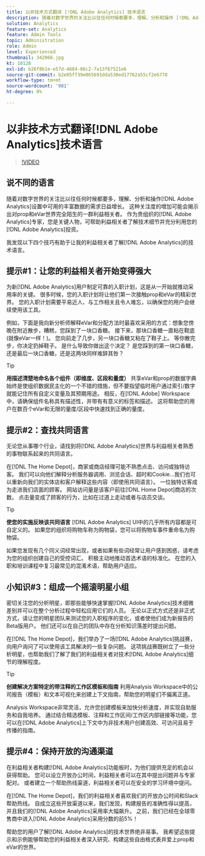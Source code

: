 ```yaml
---
title: 以非技术方式翻译 [!DNL Adobe Analytics] 技术语言
description: 随着对数字世界的关注比以往任何时候都要多，理解、分析和操作 [!DNL Adobe Analytics] 设置中可用的丰富数据的需求日益增长。 这种关注度的增加可能会揭示出对prop和eVar世界完全陌生的一群利益相关者。 作为您组织的 [!DNL Adobe Analytics] 专家，您是关键人物，可帮助您的利益相关者了解技术细节并充分利用您的 [!DNL Adobe Analytics] 投资。
solution: Analytics
feature-set: Analytics
feature: Admin Tools
topic: Administration
role: Admin
level: Experienced
thumbnail: 342066.jpg
kt: 10128
exl-id: b26f8b1e-e57d-4684-86c2-7a13f67521e6
source-git-commit: b2e05ff39e065691dda530ed17762a55cf2e6778
workflow-type: tm+mt
source-wordcount: '981'
ht-degree: 0%

---
```


# 以非技术方式翻译[!DNL Adobe Analytics]技术语言

>[!VIDEO](https://video.tv.adobe.com/v/345321/?quality=12&learn=on&captions=chi_hans)

## 说不同的语言

随着对数字世界的关注比以往任何时候都要多，理解、分析和操作[!DNL Adobe Analytics]设置中可用的丰富数据的需求日益增长。 这种关注度的增加可能会揭示出对prop和eVar世界完全陌生的一群利益相关者。 作为贵组织的[!DNL Adobe Analytics]专家，您是关键人物，可帮助利益相关者了解技术细节并充分利用您的[!DNL Adobe Analytics]投资。

我发现以下四个技巧有助于让我的利益相关者了解[!DNL Adobe Analytics]的技术语言。

## 提示#1：让您的利益相关者开始变得强大

为新[!DNL Adobe Analytics]用户制定可靠的入职计划，这是从一开始就推动采用率的关键。 很多时候，您的入职计划将让他们第一次接触prop和eVar的精彩世界。 您的入职计划需要平易近人、与工作相关且令人难忘，以确保您的用户会继续使用该工具。

例如，下面是我向新分析师解释eVar和分配方法时最喜欢采用的方式：想象您傍晚在附近散步，糟糕，您踩到了一块口香糖。 接下来，那块口香糖一直粘在鞋底(就像eVar一样！)。 您向前走了几步，另一块口香糖又粘在了鞋子上。 等你散完步，你决定扔掉鞋子。 是什么导致你做出这个决定？ 是您踩到的第一块口香糖，还是最后一块口香糖，还是这两块同样难辞其咎？

>[!TIP]
>
>**用描述清楚地命名各个组件（即维度、区段和量度）**
>共享eVar和prop的数据字典始终是使组织数据民主化的一个不错的措施，但不要指望临时用户通过索引/数字就能记住所有自定义变量及其预期用途。 相反，在[!DNL Adobe] Workspace中，请确保组件名称具有描述性，并带有有意义的标签和描述。 这将帮助您的用户在数百个eVar和无限的量度/区段中快速找到正确的量度。

## 提示#2：查找共同语言

无论您从事哪个行业，请找到将[!DNL Adobe Analytics]世界与利益相关者熟悉的事物联系起来的共同语言。

在[!DNL The Home Depot]，商家或商店经理可能不熟悉点击、访问或独特访客。 我们可以向他们解释分析服务器调用、浏览会话、超时和Cookie...我们也可以重新向我们的实体店和客户解释这些内容（即使用共同语言）。 一位独特访客成为走进我们店面的顾客。 网站访问量是该客户前往[!DNL Home Depot]商店的次数。 点击量变成了顾客的行为，比如在过道上走动或者与店员交谈。

>[!TIP]
>
>**使您的实施反映该共同语言**
>[!DNL Adobe Analytics] UI中的几乎所有内容都是可自定义的。 如果您的组织将购物车称为购物袋，您可以将购物车事件重命名为购物袋。
>
>如果您发现有几个同义词经常出现，或者如果有些词经常让用户感到困惑，请考虑为您的组织创建自己的受控词汇。 积极主动地推动首选术语的标准化。 在您的入职和培训课程中复习最常见的混淆术语，帮助用户适应。

## 小知识#3：组成一个摇滚明星小组

密切关注您的分析明星，即那些能够快速掌握[!DNL Adobe Analytics]技术细微差别并可以在整个分析过程中轻松应用它们的人员。 无论以正式方式还是非正式方式，请让您的明星团队来测试您的入职程序的变化，或者使他们成为新报告的Beta版用户。 他们还可以在自己的团队中存在分析知识落差时提出问题。

在[!DNL The Home Depot]，我们举办了一场[!DNL Adobe Analytics]挑战赛，向用户询问了可以使用该工具解决的一些复杂问题。 这项挑战赛既树立了一些分析明星，也帮助我们了解了我们的利益相关者对技术[!DNL Adobe Analytics]细节的理解程度。

>[!TIP]
>
>**创建解决方案特定的带注释的工作区模板和指南**
>利用Analysis Workspace中的公司报告（模板）和文本可视化来创建上下文指南，帮助您的明星们不偏离正道。
>
>Analysis Workspace非常灵活，允许您创建模板来加快分析速度，并实现自助服务和自我培养。 通过结合精选模板、注释和工作区间/工作区内部链接等功能，您可以在[!DNL Adobe Analytics]上下文中为非技术用户创建高效、可访问且易于传播的指南。

## 提示#4：保持开放的沟通渠道

在利益相关者构建[!DNL Adobe Analytics]功能板时，为他们提供充足的机会以获得帮助。 您可以设立开放办公时间，利益相关者可以在其中提出问题并与专家配对。 或者建立一个帮助热线渠道，利益相关者可以在安全的学习环境中提问。

在[!DNL The Home Depot]，我们的利益相关者喜欢我们的开放办公时间和Slack帮助热线。 自成立这些开放渠道以来，我们发现，构建报告的准确性得以提高，并且我们的[!DNL Adobe Analytics]采用率大幅飙升。 之前，我们已经在全球零售商中进入[!DNL Adobe Analytics]采用分数的前5%！

帮助您的用户了解[!DNL Adobe Analytics]的技术世界绝非易事。 我希望这些提示和示例能够帮助您的利益相关者深入研究、构建这些自由格式表并爱上prop和eVar的世界。
